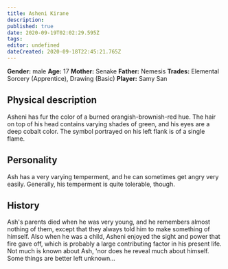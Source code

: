 ```yaml
---
title: Asheni Kirane
description: 
published: true
date: 2020-09-19T02:02:29.595Z
tags: 
editor: undefined
dateCreated: 2020-09-18T22:45:21.765Z
---
```


**Gender:** male
**Age:** 17
**Mother:** Senake
**Father:** Nemesis
**Trades:** Elemental Sorcery (Apprentice), Drawing (Basic)
**Player:** Samy San

## Physical description

Asheni has fur the color of a burned orangish-brownish-red hue. The hair on top of his head contains varying shades of green, and his eyes are a deep cobalt color. The symbol portrayed on his left flank is of a single flame.

## Personality

Ash has a very varying temperment, and he can sometimes get angry very easily. Generally, his temperment is quite tolerable, though.

## History

Ash's parents died when he was very young, and he remembers almost nothing of them, except that they always told him to make something of himself. Also when he was a child, Asheni enjoyed the sight and power that fire gave off, which is probably a large contributing factor in his present life. Not much is known about Ash, 'nor does he reveal much about himself. Some things are better left unknown...